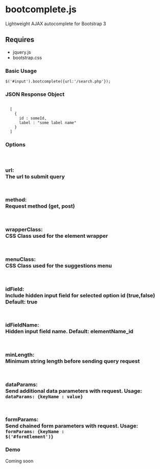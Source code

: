 # bootcomplete.js
Lightweight AJAX autocomplete for Bootstrap 3

<h2>Requires</h2>
<ul>
  <li>jquery.js</li>
  <li>bootstrap.css</li>
</ul>


<h3>Basic Usage</h3>
<code>$('#input').bootcomplete({url:'/search.php'});</code>

<h3>JSON Response Object</h3>
<code>
  [
    {
      id : someId,
      label : "some label name"
    }
  ]
</code>

<h3>Options<h3>

&nbsp;&nbsp;&nbsp;&nbsp;<p><b>url:</b><br>The url to submit query</p>

&nbsp;&nbsp;&nbsp;&nbsp;<p><b>method:</b><br>Request method (get, post)</p>
 
&nbsp;&nbsp;&nbsp;&nbsp;<p><b>wrapperClass:</b><br>CSS Class used for the element wrapper</p>

&nbsp;&nbsp;&nbsp;&nbsp;<p><b>menuClass:</b><br>CSS Class used for the suggestions menu</p>

&nbsp;&nbsp;&nbsp;&nbsp;<p><b>idField:</b><br>Include hidden input field for selected option id (true,false) Default: true</p>
  
&nbsp;&nbsp;&nbsp;&nbsp;<p><b>idFieldName:</b><br>Hidden input field name. Default: elementName_id</p>

&nbsp;&nbsp;&nbsp;&nbsp;<p><b>minLength:</b><br>Minimum string length before sending query request</p>

&nbsp;&nbsp;&nbsp;&nbsp;<p><b>dataParams:</b><br>Send additional data parameters with request. Usage: <code>dataParams: {keyName : value}</code></p>

&nbsp;&nbsp;&nbsp;&nbsp;<p><b>formParams:</b><br>Send chained form parameters with request. Usage: <code>formParams: {keyName : $('#formElement')}</code></p>


<h3>Demo</h3>
<p>Coming soon</p>





